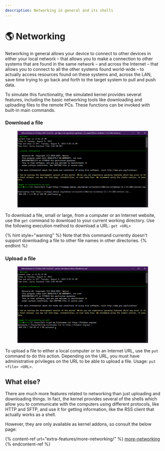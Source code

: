 ```yaml
---
description: Networking in general and its shells
---
```


# 🌎 Networking

Networking in general allows your device to connect to other devices in either your local network – that allows you to make a connection to other systems that are found in the same network – and across the Internet – that allows you to connect to all the other systems found world-wide – to actually access resources found on these systems and, across the LAN, save time trying to go back and forth to the target system to pull and push data.

To simulate this functionality, the simulated kernel provides several features, including the basic networking tools like downloading and uploading files to the remote PCs. These functions can be invoked with built-in main commands.

### Download a file

<figure><img src="../../.gitbook/assets/image (12).png" alt=""><figcaption></figcaption></figure>

To download a file, small or large, from a computer or an Internet website, use the `get` command to download to your current working directory. Use the following execution method to download a URL: `get <URL>`

{% hint style="warning" %}
Note that this command currently doesn't support downloading a file to other file names in other directories.
{% endhint %}

### Upload a file

<figure><img src="../../.gitbook/assets/image (13).png" alt=""><figcaption></figcaption></figure>

To upload a file to either a local computer or to an Internet URL, use the `put` command to do this action. Depending on the URL, you must have administrative privileges on the URL to be able to upload a file. Usage: `put <file> <URL>`.

## What else?

There are much more features related to networking than just uploading and downloading things. In fact, the kernel provides several of the shells which allow you to communicate with the computers using different protocols, like HTTP and SFTP, and use it for getting information, like the RSS client that actually works as a shell.

However, they are only available as kernel addons, so consult the below page:

{% content-ref url="extra-features/more-networking/" %}
[more-networking](extra-features/more-networking/)
{% endcontent-ref %}
